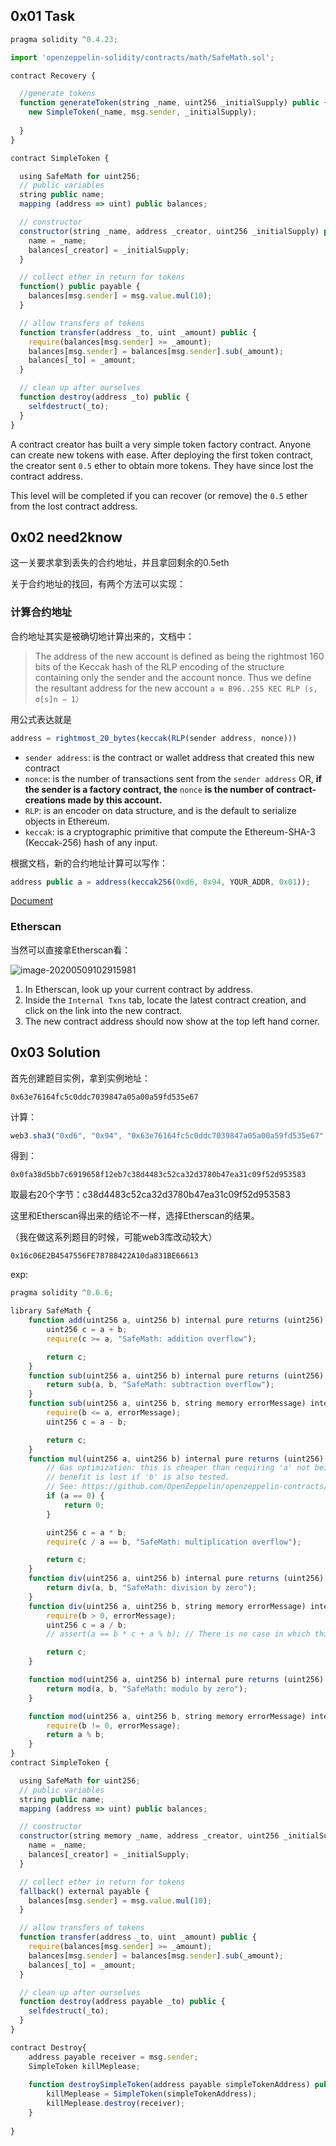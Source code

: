 ## 0x01 Task

```javascript
pragma solidity ^0.4.23;

import 'openzeppelin-solidity/contracts/math/SafeMath.sol';

contract Recovery {

  //generate tokens
  function generateToken(string _name, uint256 _initialSupply) public {
    new SimpleToken(_name, msg.sender, _initialSupply);
  
  }
}

contract SimpleToken {

  using SafeMath for uint256;
  // public variables
  string public name;
  mapping (address => uint) public balances;

  // constructor
  constructor(string _name, address _creator, uint256 _initialSupply) public {
    name = _name;
    balances[_creator] = _initialSupply;
  }

  // collect ether in return for tokens
  function() public payable {
    balances[msg.sender] = msg.value.mul(10);
  }

  // allow transfers of tokens
  function transfer(address _to, uint _amount) public { 
    require(balances[msg.sender] >= _amount);
    balances[msg.sender] = balances[msg.sender].sub(_amount);
    balances[_to] = _amount;
  }

  // clean up after ourselves
  function destroy(address _to) public {
    selfdestruct(_to);
  }
}
```

A contract creator has built a very simple token factory contract. Anyone can create new tokens with ease. After deploying the first token contract, the creator sent `0.5` ether to obtain more tokens. They have since lost the contract address.

This level will be completed if you can recover (or remove) the `0.5` ether from the lost contract address.

## 0x02 need2know

这一关要求拿到丢失的合约地址，并且拿回剩余的0.5eth

关于合约地址的找回，有两个方法可以实现：

### 计算合约地址

合约地址其实是被确切地计算出来的，文档中：

> The address of the new account is defined as being the rightmost 160 bits of the Keccak hash of the RLP encoding of the structure containing only the sender and the account nonce. Thus we define the resultant address for the new account `a ≡ B96..255 KEC RLP (s, σ[s]n − 1）`

用公式表达就是

```javascript
address = rightmost_20_bytes(keccak(RLP(sender address, nonce)))
```

- `sender address`: is the contract or wallet address that created this new contract
- `nonce`: is the number of transactions sent from the `sender address` OR, **if the sender is a factory contract, the** `nonce` **is the number of contract-creations made by this account.**
- `RLP`: is an encoder on data structure, and is the default to serialize objects in Ethereum.
- `keccak`: is a cryptographic primitive that compute the Ethereum-SHA-3 (Keccak-256) hash of any input.

根据文档，新的合约地址计算可以写作：

```javascript
address public a = address(keccak256(0xd6, 0x94, YOUR_ADDR, 0x01));
```

[Document](https://github.com/ethereum/wiki/wiki/RLP)

### Etherscan

当然可以直接拿Etherscan看：

![image-20200509102915981](https://picturefac.oss-cn-hangzhou.aliyuncs.com/img/20200509102916.png)

1. In Etherscan, look up your current contract by address.
2. Inside the `Internal Txns` tab, locate the latest contract creation, and click on the link into the new contract.
3. The new contract address should now show at the top left hand corner.

## 0x03 Solution

首先创建题目实例，拿到实例地址：

`0x63e76164fc5c0ddc7039847a05a00a59fd535e67`

计算：

```javascript
web3.sha3("0xd6", "0x94", "0x63e76164fc5c0ddc7039847a05a00a59fd535e67", "0x01")
```

得到：

`0x0fa38d5bb7c6919658f12eb7c38d4483c52ca32d3780b47ea31c09f52d953583`

取最右20个字节：c38d4483c52ca32d3780b47ea31c09f52d953583

这里和Etherscan得出来的结论不一样，选择Etherscan的结果。

（我在做这系列题目的时候，可能web3库改动较大）

`0x16c06E2B4547556FE78788422A10da831BE66613`

exp:

```javascript
pragma solidity ^0.6.6;

library SafeMath {
    function add(uint256 a, uint256 b) internal pure returns (uint256) {
        uint256 c = a + b;
        require(c >= a, "SafeMath: addition overflow");

        return c;
    }
    function sub(uint256 a, uint256 b) internal pure returns (uint256) {
        return sub(a, b, "SafeMath: subtraction overflow");
    }
    function sub(uint256 a, uint256 b, string memory errorMessage) internal pure returns (uint256) {
        require(b <= a, errorMessage);
        uint256 c = a - b;

        return c;
    }
    function mul(uint256 a, uint256 b) internal pure returns (uint256) {
        // Gas optimization: this is cheaper than requiring 'a' not being zero, but the
        // benefit is lost if 'b' is also tested.
        // See: https://github.com/OpenZeppelin/openzeppelin-contracts/pull/522
        if (a == 0) {
            return 0;
        }

        uint256 c = a * b;
        require(c / a == b, "SafeMath: multiplication overflow");

        return c;
    }
    function div(uint256 a, uint256 b) internal pure returns (uint256) {
        return div(a, b, "SafeMath: division by zero");
    }
    function div(uint256 a, uint256 b, string memory errorMessage) internal pure returns (uint256) {
        require(b > 0, errorMessage);
        uint256 c = a / b;
        // assert(a == b * c + a % b); // There is no case in which this doesn't hold

        return c;
    }

    function mod(uint256 a, uint256 b) internal pure returns (uint256) {
        return mod(a, b, "SafeMath: modulo by zero");
    }

    function mod(uint256 a, uint256 b, string memory errorMessage) internal pure returns (uint256) {
        require(b != 0, errorMessage);
        return a % b;
    }
}
contract SimpleToken {

  using SafeMath for uint256;
  // public variables
  string public name;
  mapping (address => uint) public balances;

  // constructor
  constructor(string memory _name, address _creator, uint256 _initialSupply) public {
    name = _name;
    balances[_creator] = _initialSupply;
  }

  // collect ether in return for tokens
  fallback() external payable {
    balances[msg.sender] = msg.value.mul(10);
  }

  // allow transfers of tokens
  function transfer(address _to, uint _amount) public { 
    require(balances[msg.sender] >= _amount);
    balances[msg.sender] = balances[msg.sender].sub(_amount);
    balances[_to] = _amount;
  }

  // clean up after ourselves
  function destroy(address payable _to) public {
    selfdestruct(_to);
  }
}

contract Destroy{
    address payable receiver = msg.sender;
    SimpleToken killMeplease;
    
    function destroySimpleToken(address payable simpleTokenAddress) public{
        killMeplease = SimpleToken(simpleTokenAddress);
        killMeplease.destroy(receiver);
    }
    
}
```



